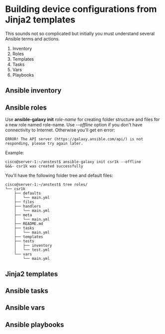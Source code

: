 # Building device configurations from Jinja2 templates

This sounds not so complicated but initially you must understand several Ansible terms and actions.
1. Inventory
2. Roles
3. Templates
4. Tasks
5. Vars
6. Playbooks

## Ansible inventory

## Ansible roles
Use **ansible-galaxy init** *role-name* for creating folder structure and files for a new role named role-name. Use *--offline* option if you don't have connectivity to Internet. Otherwise you'll get en error:
```
ERROR! The API server (https://galaxy.ansible.com/api/) is not responding, please try again later.
```
Example:
```
cisco@server-1:~/anstest$ ansible-galaxy init csr1k --offline
&&&- csr1k was created successfully
```
You'll have the following folder tree and default files:
```
cisco@server-1:~/anstest$ tree roles/
└── csr1k
    ├── defaults
    │   └── main.yml
    ├── files
    ├── handlers
    │   └── main.yml
    ├── meta
    │   └── main.yml
    ├── README.md
    ├── tasks
    │   └── main.yml
    ├── templates
    ├── tests
    │   ├── inventory
    │   └── test.yml
    └── vars
        └── main.yml
```

## Jinja2 templates

## Ansible tasks

## Ansible vars

## Ansible playbooks
